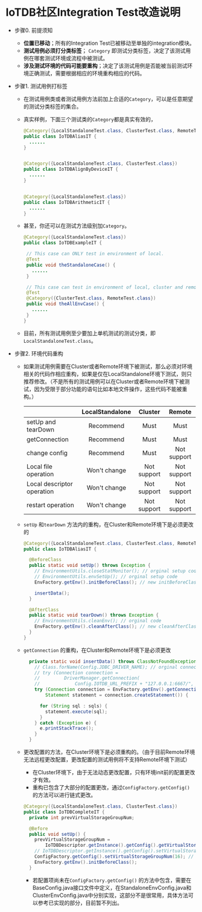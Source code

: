 <!--

    Licensed to the Apache Software Foundation (ASF) under one
    or more contributor license agreements.  See the NOTICE file
    distributed with this work for additional information
    regarding copyright ownership.  The ASF licenses this file
    to you under the Apache License, Version 2.0 (the
    "License"); you may not use this file except in compliance
    with the License.  You may obtain a copy of the License at
    
        http://www.apache.org/licenses/LICENSE-2.0
    
    Unless required by applicable law or agreed to in writing,
    software distributed under the License is distributed on an
    "AS IS" BASIS, WITHOUT WARRANTIES OR CONDITIONS OF ANY
    KIND, either express or implied.  See the License for the
    specific language governing permissions and limitations
    under the License.

-->

# IoTDB社区Integration Test改造说明

- 步骤0. 前提须知
  - **位置已移动**；所有的Integration Test已被移动至单独的integration模块。
  - **测试用例必须打分类标签**； `Category` 即测试分类标签，决定了该测试用例在哪套测试环境或流程中被测试。
  - **涉及测试环境的代码可能要重构**；决定了该测试用例是否能被当前测试环境正确测试，需要根据相应的环境重构相应的代码。



- 步骤1. 测试用例打标签

  - 在测试用例类或者测试用例方法前加上合适的`Category`，可以是任意期望的测试分类标签的集合。

  - 真实样例，下面三个测试类的`Category`都是真实有效的，

    ```java
    @Category({LocalStandaloneTest.class, ClusterTest.class, RemoteTest.class})
    public class IoTDBAliasIT {
      ......
    }
    
    
    @Category({LocalStandaloneTest.class, ClusterTest.class})
    public class IoTDBAlignByDeviceIT {
      ......
    }
    
    
    @Category({LocalStandaloneTest.class})
    public class IoTDBArithmeticIT {
      ......
    }
    ```
  
  - 甚至，你还可以在测试方法级别加`Category`。
  
    ```java
    @Category({LocalStandaloneTest.class})
    public class IoTDBExampleIT {
    
     // This case can ONLY test in environment of local.
     @Test
     public void theStandaloneCase() {
       ......
     }
    
     // This case can test in environment of local, cluster and remote.
     @Test
     @Category({ClusterTest.class, RemoteTest.class})
     public void theAllEnvCase() {
       ......
     }
    }
    ```
  
  - 目前，所有测试用例至少要加上单机测试的测试分类，即`LocalStandaloneTest.class`。



- 步骤2. 环境代码重构

  - 如果测试用例需要在Cluster或者Remote环境下被测试，那么必须对环境相关的代码作相应重构，如果是仅在LocalStandalone环境下测试，则只推荐修改。（不是所有的测试用例可以在Cluster或者Remote环境下被测试，因为受限于部分功能的语句比如本地文件操作，这些代码不能被重构。）

    |                            | LocalStandalone |   Cluster   |   Remote    |
    | :------------------------- | :-------------: | :---------: | :---------: |
    | setUp and tearDown         |    Recommend    |    Must     |    Must     |
    | getConnection              |    Recommend    |    Must     |    Must     |
    | change config              |    Recommend    |    Must     | Not support |
    | Local file operation       |  Won't change   | Not support | Not support |
    | Local descriptor operation |  Won't change   | Not support | Not support |
    | restart operation          |  Won't change   | Not support | Not support |
  
    
  
  - `setUp` 和`tearDown` 方法内的重构，在Cluster和Remote环境下是必须更改的
  
    ```java
    @Category({LocalStandaloneTest.class, ClusterTest.class, RemoteTest.class})
    public class IoTDBAliasIT {
    
      @BeforeClass
      public static void setUp() throws Exception {
        // EnvironmentUtils.closeStatMonitor(); // orginal setup code
        // EnvironmentUtils.envSetUp(); // orginal setup code
        EnvFactory.getEnv().initBeforeClass(); // new initBeforeClass code
    
        insertData();
      }
    
      @AfterClass
      public static void tearDown() throws Exception {
        // EnvironmentUtils.cleanEnv(); // orginal code
        EnvFactory.getEnv().cleanAfterClass(); // new cleanAfterClass code
      }
    }
    ```
  
    

  - `getConnection` 的重构，在Cluster和Remote环境下是必须更改
  
    ```java
      private static void insertData() throws ClassNotFoundException {
        // Class.forName(Config.JDBC_DRIVER_NAME); // orginal connection code
        // try (Connection connection =  
        //         DriverManager.getConnection( 
        //             Config.IOTDB_URL_PREFIX + "127.0.0.1:6667/", "root", "root");
        try (Connection connection = EnvFactory.getEnv().getConnection(); // new code
            Statement statement = connection.createStatement()) {
    
          for (String sql : sqls) {
            statement.execute(sql);
          }
        } catch (Exception e) {
          e.printStackTrace();
        }
      }
    ```
  
  
  
  - 更改配置的方法，在Cluster环境下是必须重构的。（由于目前Remote环境无法远程更改配置，更改配置的测试用例将不支持Remote环境下测试）
  
    - 在Cluster环境下，由于无法动态更改配置，只有环境init前的配置更改才有效。
    - 重构已包含了大部分的配置更改，通过`ConfigFactory.getConfig()` 的方法可以进行链式更改。
  
    ```java
    @Category({LocalStandaloneTest.class, ClusterTest.class})
    public class IoTDBCompleteIT {
      private int prevVirtualStorageGroupNum;
    
      @Before
      public void setUp() {
        prevVirtualStorageGroupNum =
            IoTDBDescriptor.getInstance().getConfig().getVirtualStorageGroupNum();
        // IoTDBDescriptor.getInstance().getConfig().setVirtualStorageGroupNum(16); // orginal code
        ConfigFactory.getConfig().setVirtualStorageGroupNum(16); // new code
        EnvFactory.getEnv().initBeforeClass();
      }
    ```
    
    - 若配置项尚未在`ConfigFactory.getConfig()` 的方法中包含，需要在BaseConfig.java接口文件中定义，在StandaloneEnvConfig.java和ClusterEnvConfig.java中分别实现，这部分不是很常用，具体方法可以参考已实现的部分，目前暂不列出。
